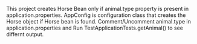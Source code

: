 This project creates Horse Bean only if animal.type property is present in application.properties.
AppConfig is configuration class that creates the Horse object if Horse bean is found.
Comment/Uncomment animal.type in application.properties and Run TestApplicationTests.getAnimal() to see differnt output. 
